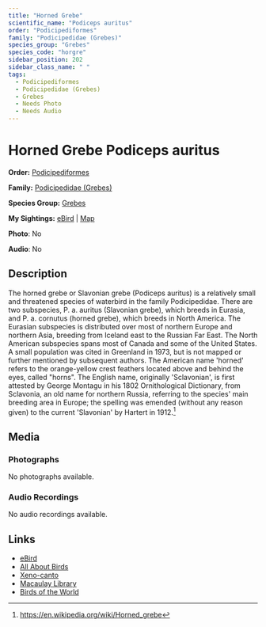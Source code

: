 ```yaml
---
title: "Horned Grebe"
scientific_name: "Podiceps auritus"
order: "Podicipediformes"
family: "Podicipedidae (Grebes)"
species_group: "Grebes"
species_code: "horgre"
sidebar_position: 202
sidebar_class_name: " "
tags: 
  - Podicipediformes
  - Podicipedidae (Grebes)
  - Grebes
  - Needs Photo
  - Needs Audio
---
```


# Horned Grebe <span className='sci_name'>Podiceps auritus</span>

**Order:** [Podicipediformes](/tags/podicipediformes)

**Family:** [Podicipedidae (Grebes)](/tags/podicipedidae-grebes)

**Species Group:** [Grebes](/tags/grebes)

**My Sightings:** [eBird](https://ebird.org/lifelist?r=world&time=life&spp=horgre) | [Map](/map?species_code=horgre)

**Photo**: No 

**Audio**: No

## Description
The horned grebe or Slavonian grebe (Podiceps auritus) is a relatively small and threatened species of waterbird in the family Podicipedidae. There are two subspecies, P. a. auritus (Slavonian grebe), which breeds in Eurasia, and P. a. cornutus (horned grebe), which breeds in North America. The Eurasian subspecies is distributed over most of northern Europe and northern Asia, breeding from Iceland east to the Russian Far East. The North American subspecies spans most of Canada and some of the United States. A small population was cited in Greenland in 1973, but is not mapped or further mentioned by subsequent authors.
The American name 'horned' refers to the orange-yellow crest feathers located above and behind the eyes, called "horns". The English name, originally 'Sclavonian', is first attested by George Montagu in his 1802 Ornithological Dictionary, from Sclavonia, an old name for northern Russia, referring to the species' main breeding area in Europe; the spelling was emended (without any reason given) to the current 'Slavonian' by Hartert in 1912.[^1]

[^1]: https://en.wikipedia.org/wiki/Horned_grebe

## Media
### Photographs
No photographs available.

### Audio Recordings
No audio recordings available.

## Links
* [eBird](https://ebird.org/species/horgre) 
* [All About Birds](https://www.allaboutbirds.org/guide/horgre) 
* [Xeno-canto](https://www.xeno-canto.org/species/podiceps-auritus) 
* [Macaulay Library](https://search.macaulaylibrary.org/catalog?taxonCode=horgre&sort=rating_rank_desc)
* [Birds of the World](https://birdsoftheworld.org/bow/species/horgre)
